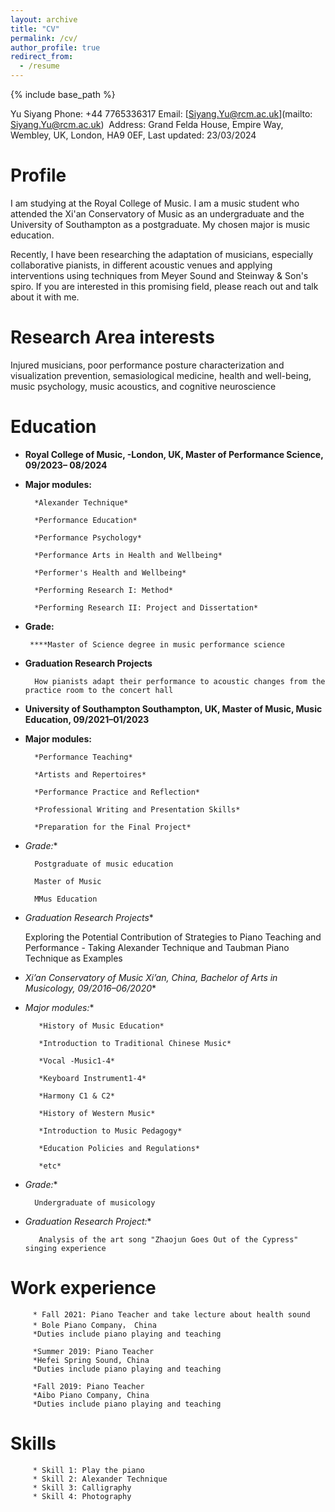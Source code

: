 ```yaml
---
layout: archive
title: "CV"
permalink: /cv/
author_profile: true
redirect_from:
  - /resume
---
```


{% include base_path %}

Yu Siyang
Phone: +44 7765336317 Email: [Siyang.Yu@rcm.ac.uk](mailto: Siyang.Yu@rcm.ac.uk) 
Address: Grand Felda House, Empire Way, Wembley, UK, London, HA9 0EF, Last updated: 23/03/2024

# Profile

I am studying at the Royal College of Music. I  am a music student who attended the Xi'an Conservatory of Music as an undergraduate and the University of Southampton as a postgraduate. My chosen major is music education. 

Recently, I have been researching the adaptation of musicians, especially collaborative pianists, in different acoustic venues and applying interventions using techniques from Meyer Sound and Steinway & Son's spiro. If you are interested in this promising field, please reach out and talk about it with me.

# Research Area interests

Injured musicians, poor performance posture characterization and visualization prevention, semasiological medicine, health and well-being, music psychology, music acoustics, and cognitive neuroscience

# Education

- **Royal College of Music, -London, UK, Master of Performance Science, 09/2023– 08/2024**
- **Major modules:**

        *Alexander Technique*

        *Performance Education*

        *Performance Psychology*

        *Performance Arts in Health and Wellbeing*

        *Performer's Health and Wellbeing*

        *Performing Research I: Method*

        *Performing Research II: Project and Dissertation*

- **Grade:**

       ****Master of Science degree in music performance science

- **Graduation Research Projects**

        How pianists adapt their performance to acoustic changes from the practice room to the concert hall

- **University of Southampton Southampton, UK, Master of Music, Music Education, 09/2021–01/2023**
- **Major modules:**

        *Performance Teaching*

        *Artists and Repertoires*

        *Performance Practice and Reflection*

        *Professional Writing and Presentation Skills*

        *Preparation for the Final Project*

- *Grade:**

        Postgraduate of music education

        Master of Music

        MMus Education

- *Graduation Research Projects**

   Exploring the Potential Contribution of Strategies to Piano Teaching and Performance - Taking Alexander Technique and Taubman Piano Technique as Examples

- *Xi’an Conservatory of Music Xi’an, China, Bachelor of Arts in Musicology, 09/2016–06/2020**

- *Major modules:**

         *History of Music Education*

         *Introduction to Traditional Chinese Music*

         *Vocal -Music1-4*

         *Keyboard Instrument1-4*

         *Harmony C1 & C2*

         *History of Western Music*

         *Introduction to Music Pedagogy*

         *Education Policies and Regulations*

         *etc*

- *Grade:**

        Undergraduate of musicology

- *Graduation Research Project:**

         Analysis of the art song "Zhaojun Goes Out of the Cypress" singing experience

Work experience
======
         * Fall 2021: Piano Teacher and take lecture about health sound
         * Bole Piano Company， China
         *Duties include piano playing and teaching

         *Summer 2019: Piano Teacher
         *Hefei Spring Sound, China
         *Duties include piano playing and teaching
 
         *Fall 2019: Piano Teacher
         *Aibo Piano Company, China
         *Duties include piano playing and teaching
  
Skills
======
         * Skill 1: Play the piano
         * Skill 2: Alexander Technique
         * Skill 3: Calligraphy 
         * Skill 4: Photography
  


  

